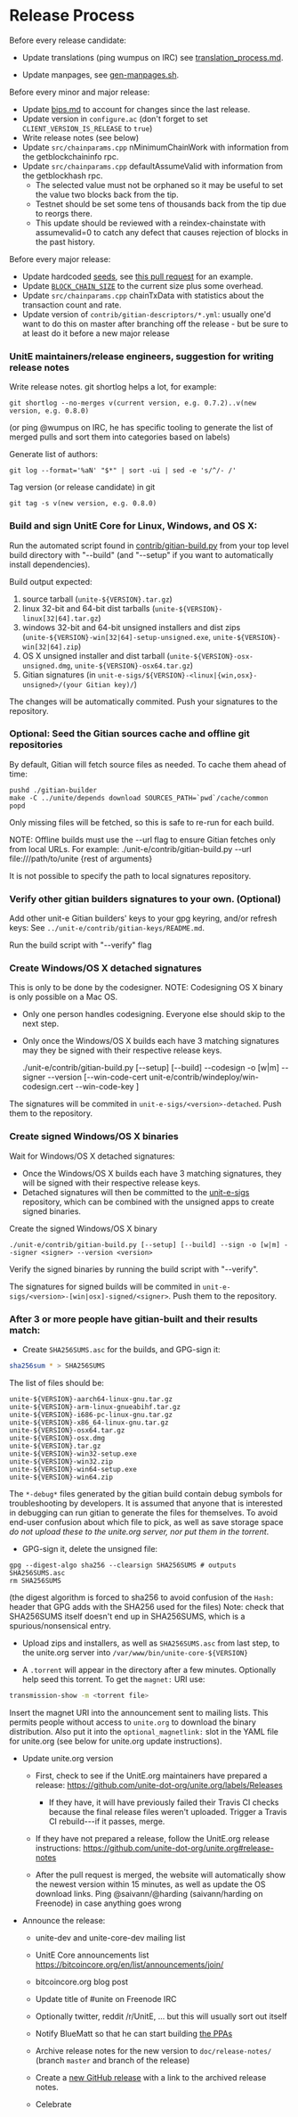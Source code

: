 Release Process
====================

Before every release candidate:

* Update translations (ping wumpus on IRC) see [translation_process.md](https://github.com/unite/unite/blob/master/doc/translation_process.md#synchronising-translations).

* Update manpages, see [gen-manpages.sh](https://github.com/unite/unite/blob/master/contrib/devtools/README.md#gen-manpagessh).

Before every minor and major release:

* Update [bips.md](bips.md) to account for changes since the last release.
* Update version in `configure.ac` (don't forget to set `CLIENT_VERSION_IS_RELEASE` to `true`)
* Write release notes (see below)
* Update `src/chainparams.cpp` nMinimumChainWork with information from the getblockchaininfo rpc.
* Update `src/chainparams.cpp` defaultAssumeValid  with information from the getblockhash rpc.
  - The selected value must not be orphaned so it may be useful to set the value two blocks back from the tip.
  - Testnet should be set some tens of thousands back from the tip due to reorgs there.
  - This update should be reviewed with a reindex-chainstate with assumevalid=0 to catch any defect
     that causes rejection of blocks in the past history.

Before every major release:

* Update hardcoded [seeds](/contrib/seeds/README.md), see [this pull request](https://github.com/unite/unite/pull/7415) for an example.
* Update [`BLOCK_CHAIN_SIZE`](/src/qt/intro.cpp) to the current size plus some overhead.
* Update `src/chainparams.cpp` chainTxData with statistics about the transaction count and rate.
* Update version of `contrib/gitian-descriptors/*.yml`: usually one'd want to do this on master after branching off the release - but be sure to at least do it before a new major release

### UnitE maintainers/release engineers, suggestion for writing release notes

Write release notes. git shortlog helps a lot, for example:

    git shortlog --no-merges v(current version, e.g. 0.7.2)..v(new version, e.g. 0.8.0)

(or ping @wumpus on IRC, he has specific tooling to generate the list of merged pulls
and sort them into categories based on labels)

Generate list of authors:

    git log --format='%aN' "$*" | sort -ui | sed -e 's/^/- /'

Tag version (or release candidate) in git

    git tag -s v(new version, e.g. 0.8.0)

### Build and sign UnitE Core for Linux, Windows, and OS X:

Run the automated script found in [contrib/gitian-build.py](/contrib/gitian-build.py) from your top level build directory with "--build" (and "--setup" if you want to automatically install dependencies).

Build output expected:

  1. source tarball (`unite-${VERSION}.tar.gz`)
  2. linux 32-bit and 64-bit dist tarballs (`unite-${VERSION}-linux[32|64].tar.gz`)
  3. windows 32-bit and 64-bit unsigned installers and dist zips (`unite-${VERSION}-win[32|64]-setup-unsigned.exe`, `unite-${VERSION}-win[32|64].zip`)
  4. OS X unsigned installer and dist tarball (`unite-${VERSION}-osx-unsigned.dmg`, `unite-${VERSION}-osx64.tar.gz`)
  5. Gitian signatures (in `unit-e-sigs/${VERSION}-<linux|{win,osx}-unsigned>/(your Gitian key)/`)

The changes will be automatically commited. Push your signatures to the repository.

### Optional: Seed the Gitian sources cache and offline git repositories

By default, Gitian will fetch source files as needed. To cache them ahead of time:

    pushd ./gitian-builder
    make -C ../unite/depends download SOURCES_PATH=`pwd`/cache/common
    popd

Only missing files will be fetched, so this is safe to re-run for each build.

NOTE: Offline builds must use the --url flag to ensure Gitian fetches only from local URLs. For example:
    ./unit-e/contrib/gitian-build.py --url file:///path/to/unite {rest of arguments}

It is not possible to specify the path to local signatures repository.

### Verify other gitian builders signatures to your own. (Optional)

Add other unit-e Gitian builders' keys to your gpg keyring, and/or refresh keys: See `../unit-e/contrib/gitian-keys/README.md`.

Run the build script with "--verify" flag

### Create Windows/OS X detached signatures

This is only to be done by the codesigner.
NOTE: Codesigning OS X binary is only possible on a Mac OS.

- Only one person handles codesigning. Everyone else should skip to the next step.
- Only once the Windows/OS X builds each have 3 matching signatures may they be signed with their respective release keys.

	./unit-e/contrib/gitian-build.py [--setup] [--build] --codesign -o [w|m] --signer <signer> --version <version> [--win-code-cert unit-e/contrib/windeploy/win-codesign.cert --win-code-key <path to corresponding key>]

The signatures will be commited in `unit-e-sigs/<version>-detached`. Push them to the repository.

### Create signed Windows/OS X binaries

Wait for Windows/OS X detached signatures:
- Once the Windows/OS X builds each have 3 matching signatures, they will be signed with their respective release keys.
- Detached signatures will then be committed to the [unit-e-sigs](https://github.com/unite-core/unit-e-sigs) repository, which can be combined with the unsigned apps to create signed binaries.

Create the signed Windows/OS X binary

	./unit-e/contrib/gitian-build.py [--setup] [--build] --sign -o [w|m] --signer <signer> --version <version>

Verify the signed binaries by running the build script with "--verify".

The signatures for signed builds will be commited in `unit-e-sigs/<version>-[win|osx]-signed/<signer>`. Push them to the repository.

### After 3 or more people have gitian-built and their results match:

- Create `SHA256SUMS.asc` for the builds, and GPG-sign it:

```bash
sha256sum * > SHA256SUMS
```

The list of files should be:
```
unite-${VERSION}-aarch64-linux-gnu.tar.gz
unite-${VERSION}-arm-linux-gnueabihf.tar.gz
unite-${VERSION}-i686-pc-linux-gnu.tar.gz
unite-${VERSION}-x86_64-linux-gnu.tar.gz
unite-${VERSION}-osx64.tar.gz
unite-${VERSION}-osx.dmg
unite-${VERSION}.tar.gz
unite-${VERSION}-win32-setup.exe
unite-${VERSION}-win32.zip
unite-${VERSION}-win64-setup.exe
unite-${VERSION}-win64.zip
```
The `*-debug*` files generated by the gitian build contain debug symbols
for troubleshooting by developers. It is assumed that anyone that is interested
in debugging can run gitian to generate the files for themselves. To avoid
end-user confusion about which file to pick, as well as save storage
space *do not upload these to the unite.org server, nor put them in the torrent*.

- GPG-sign it, delete the unsigned file:
```
gpg --digest-algo sha256 --clearsign SHA256SUMS # outputs SHA256SUMS.asc
rm SHA256SUMS
```
(the digest algorithm is forced to sha256 to avoid confusion of the `Hash:` header that GPG adds with the SHA256 used for the files)
Note: check that SHA256SUMS itself doesn't end up in SHA256SUMS, which is a spurious/nonsensical entry.

- Upload zips and installers, as well as `SHA256SUMS.asc` from last step, to the unite.org server
  into `/var/www/bin/unite-core-${VERSION}`

- A `.torrent` will appear in the directory after a few minutes. Optionally help seed this torrent. To get the `magnet:` URI use:
```bash
transmission-show -m <torrent file>
```
Insert the magnet URI into the announcement sent to mailing lists. This permits
people without access to `unite.org` to download the binary distribution.
Also put it into the `optional_magnetlink:` slot in the YAML file for
unite.org (see below for unite.org update instructions).

- Update unite.org version

  - First, check to see if the UnitE.org maintainers have prepared a
    release: https://github.com/unite-dot-org/unite.org/labels/Releases

      - If they have, it will have previously failed their Travis CI
        checks because the final release files weren't uploaded.
        Trigger a Travis CI rebuild---if it passes, merge.

  - If they have not prepared a release, follow the UnitE.org release
    instructions: https://github.com/unite-dot-org/unite.org#release-notes

  - After the pull request is merged, the website will automatically show the newest version within 15 minutes, as well
    as update the OS download links. Ping @saivann/@harding (saivann/harding on Freenode) in case anything goes wrong

- Announce the release:

  - unite-dev and unite-core-dev mailing list

  - UnitE Core announcements list https://bitcoincore.org/en/list/announcements/join/

  - bitcoincore.org blog post

  - Update title of #unite on Freenode IRC

  - Optionally twitter, reddit /r/UnitE, ... but this will usually sort out itself

  - Notify BlueMatt so that he can start building [the PPAs](https://launchpad.net/~unite/+archive/ubuntu/unite)

  - Archive release notes for the new version to `doc/release-notes/` (branch `master` and branch of the release)

  - Create a [new GitHub release](https://github.com/unite/unite/releases/new) with a link to the archived release notes.

  - Celebrate

